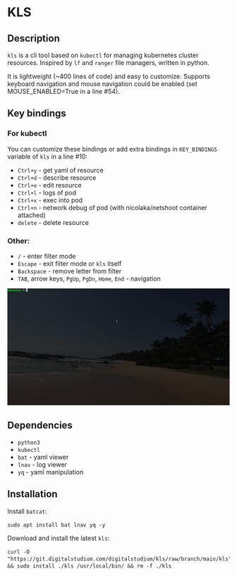 # KLS

## Description
`kls` is a cli tool based on `kubectl` for managing kubernetes cluster resources. 
Inspired by `lf` and `ranger` file managers, written in python. 

It is lightweight (~400 lines of code) and easy to customize.
Supports keyboard navigation and mouse navigation could be enabled (set MOUSE_ENABLED=True in a line #54).

## Key bindings
### For kubectl 
You can customize these bindings or add extra bindings in `KEY_BINDINGS` variable of `kls` in a line #10:
- `Ctrl+y` - get yaml of resource
- `Ctrl+d` - describe resource
- `Ctrl+e` - edit resource 
- `Ctrl+l` - logs of pod
- `Ctrl+x` - exec into pod
- `Ctrl+n` - network debug of pod (with nicolaka/netshoot container attached)
- `delete` - delete resource

### Other:
- `/` - enter filter mode
- `Escape` - exit filter mode or `kls` itself
- `Backspace` - remove letter from filter
- `TAB`, arrow keys, `PgUp`, `PgDn`, `Home`, `End` - navigation

![kls in action](./images/kls.gif)

## Dependencies
- `python3`
- `kubectl`
- `bat` - yaml viewer
- `lnav` - log viewer
- `yq` - yaml manipulation

## Installation
Install `batcat`:
```
sudo apt install bat lnav yq -y
```
Download and install the latest `kls`:
```
curl -O "https://git.digitalstudium.com/digitalstudium/kls/raw/branch/main/kls" && sudo install ./kls /usr/local/bin/ && rm -f ./kls
```

